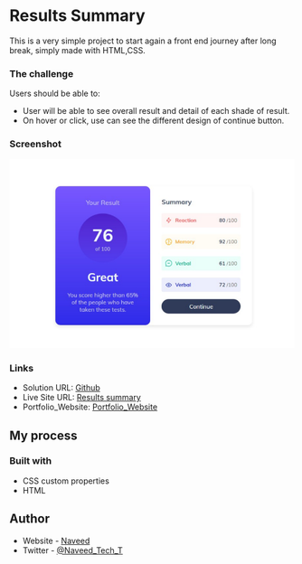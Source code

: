 # Results Summary

This is a very simple project to start again a front end journey after long break, simply made with HTML,CSS.

### The challenge

Users should be able to:

- User will be able to see overall result and detail of each shade of result.
- On hover or click, use can see the different design of continue button.

### Screenshot

![](/screenshot.png)

### Links

- Solution URL: [Github](https://github.com/Naveed89-tech/summary_result)
- Live Site URL: [Results summary](https://resultsummarytotal.netlify.app/)
- Portfolio_Website: [Portfolio_Website](https://naveedtechs.netlify.app/)

## My process

### Built with

- CSS custom properties
- HTML

## Author

- Website - [Naveed](https://naveedtechs.netlify.app/)
- Twitter - [@Naveed_Tech_T](https://twitter.com/Naveed_Tech_T)
